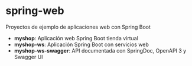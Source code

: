 # spring-web
Proyectos de ejemplo de aplicaciones web con Spring Boot

 - **myshop**: Aplicación web Spring Boot tienda virtual
 - **myshop-ws**: Aplicación Spring Boot con servicios web
 - **myshop-ws-swagger**: API documentada con SpringDoc, OpenAPI 3 y Swagger UI
